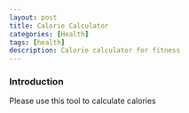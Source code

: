 ```yaml
---
layout: post
title: Calorie Calculator
categories: [Health]
tags: [health]
description: Calorie calculator for fitness
---
```


### Introduction
Please use this tool to calculate calories

<script type="text/javascript" async id="calories-burned-calculator" data-type="verywell-tool" data-vertical="verywellfit" src="https://www.verywellfit.com/static/4.228.0/components/tools/calculators/iframe-embed/embed.min.js?id=calories-burned-calculator"></script>
